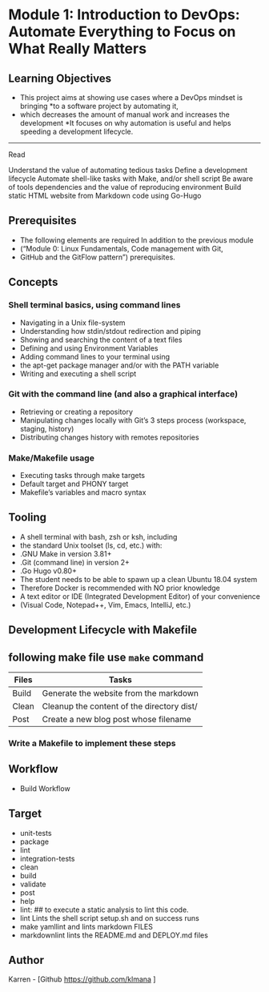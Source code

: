 # Module 1: Introduction to DevOps: Automate Everything to Focus on What Really Matters

## Learning Objectives

* This project aims at showing use cases where a DevOps mindset is bringing
*to a software project by automating it,
* which decreases the amount of manual work and increases the development
*It focuses on why automation is useful and helps speeding a development lifecycle.

---
Read

Understand the value of automating tedious tasks
Define a development lifecycle
Automate shell-like tasks with Make, and/or shell script
Be aware of tools dependencies and the value of reproducing environment
Build static HTML website from Markdown code using Go-Hugo

## Prerequisites

* The following elements are required In addition to the previous module
* (“Module 0: Linux Fundamentals, Code management with Git,
* GitHub and the GitFlow pattern”) prerequisites.

## Concepts

### Shell terminal basics, using command lines

* Navigating in a Unix file-system
* Understanding how stdin/stdout redirection and piping
* Showing and searching the content of a text files
* Defining and using Environment Variables
* Adding command lines to your terminal using
* the apt-get package manager and/or with the PATH variable
* Writing and executing a shell script

### Git with the command line (and also a graphical interface)

* Retrieving or creating a repository
* Manipulating changes locally with Git’s 3 steps process (workspace, staging, history)
* Distributing changes history with remotes repositories

### Make/Makefile usage

* Executing tasks through make targets
* Default target and PHONY target
* Makefile’s variables and macro syntax

## Tooling

* A shell terminal with bash, zsh or ksh, including
* the standard Unix toolset (ls, cd, etc.) with:
* .GNU Make in version 3.81+
* .Git (command line) in version 2+
* .Go Hugo v0.80+
* The student needs to be able to spawn up a clean Ubuntu 18.04 system
* Therefore Docker is recommended with NO prior knowledge
* A text editor or IDE (Integrated Development Editor) of your convenience
* (Visual Code, Notepad++, Vim, Emacs, IntelliJ, etc.)

## Development Lifecycle with Makefile

## following make file use `make` command

Files|Tasks
---|---
Build | Generate the website from the markdown
Clean | Cleanup the content of the directory dist/
Post | Create a new blog post whose filename

### Write a Makefile to implement these steps

## Workflow

* Build Workflow

## Target

* unit-tests
* package
* lint
* integration-tests
* clean
* build
* validate
* post
* help
* lint: ## to execute a static analysis to lint this code.
* lint Lints the shell script setup.sh and on success runs
* make yamllint and lints markdown FILES
* markdownlint lints the README.md and DEPLOY.md files

## Author

Karren - [Github https://github.com/klmana ]
